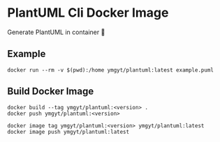 # PlantUML Cli Docker Image

Generate PlantUML in container 🐋

## Example

```
docker run --rm -v $(pwd):/home ymgyt/plantuml:latest example.puml
```

## Build Docker Image

```
docker build --tag ymgyt/plantuml:<version> .
docker push ymgyt/plantuml:<version>

docker image tag ymgyt/plantuml:<version> ymgyt/plantuml:latest 
docker image push ymgyt/plantuml:latest
```
